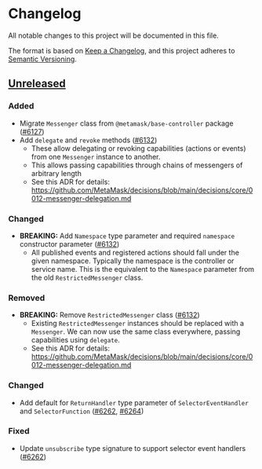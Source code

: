 # Changelog

All notable changes to this project will be documented in this file.

The format is based on [Keep a Changelog](https://keepachangelog.com/en/1.0.0/),
and this project adheres to [Semantic Versioning](https://semver.org/spec/v2.0.0.html).

## [Unreleased]

### Added

- Migrate `Messenger` class from `@metamask/base-controller` package ([#6127](https://github.com/MetaMask/core/pull/6127))
- Add `delegate` and `revoke` methods ([#6132](https://github.com/MetaMask/core/pull/6132))
  - These allow delegating or revoking capabilities (actions or events) from one `Messenger` instance to another.
  - This allows passing capabilities through chains of messengers of arbitrary length
  - See this ADR for details: https://github.com/MetaMask/decisions/blob/main/decisions/core/0012-messenger-delegation.md

### Changed

- **BREAKING:** Add `Namespace` type parameter and required `namespace` constructor parameter ([#6132](https://github.com/MetaMask/core/pull/6132))
  - All published events and registered actions should fall under the given namespace. Typically the namespace is the controller or service name. This is the equivalent to the `Namespace` parameter from the old `RestrictedMessenger` class.

### Removed

- **BREAKING:** Remove `RestrictedMessenger` class ([#6132](https://github.com/MetaMask/core/pull/6132))
  - Existing `RestrictedMessenger` instances should be replaced with a `Messenger`. We can now use the same class everywhere, passing capabilities using `delegate`.
  - See this ADR for details: https://github.com/MetaMask/decisions/blob/main/decisions/core/0012-messenger-delegation.md

### Changed

- Add default for `ReturnHandler` type parameter of `SelectorEventHandler` and `SelectorFunction` ([#6262](https://github.com/MetaMask/core/pull/6262), [#6264](https://github.com/MetaMask/core/pull/6264))

### Fixed

- Update `unsubscribe` type signature to support selector event handlers ([#6262](https://github.com/MetaMask/core/pull/6262))

[Unreleased]: https://github.com/MetaMask/core/
